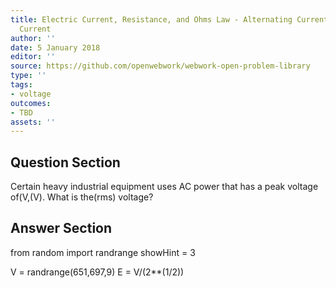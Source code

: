```yaml
---
title: Electric Current, Resistance, and Ohms Law - Alternating Current versus Direct
  Current
author: ''
date: 5 January 2018
editor: ''
source: https://github.com/openwebwork/webwork-open-problem-library
type: ''
tags:
- voltage
outcomes:
- TBD
assets: ''
---
```


## Question Section 

Certain heavy industrial equipment uses AC power that has a peak voltage of(V,(V). What is the(rms) voltage?


## Answer Section

from random import randrange
showHint = 3


V = randrange(651,697,9)
E = V/(2**(1/2))